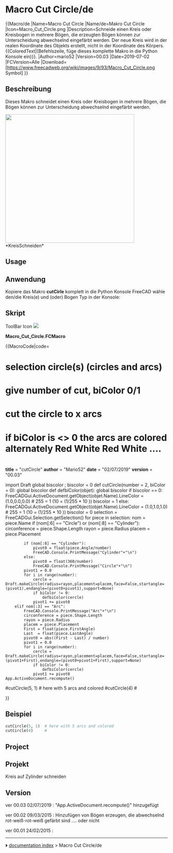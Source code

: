 # Macro Cut Circle/de
<div class="mw-translate-fuzzy">


{{Macro/de
|Name=Macro Cut Circle
|Name/de=Makro Cut Circle
|Icon=Macro_Cut_Circle.png
|Description=Schneide einen Kreis oder Kreisbogen in mehrere Bögen, die erzeugten Bögen können zur Unterscheidung abwechselnd eingefärbt werden. Der neue Kreis wird in der realen Koordinate des Objekts erstellt, nicht in der Koordinate des Körpers.<br/>{{ColoredText|(Befehlszeile, füge  dieses komplette Makro in die Python Konsole ein)}}.
|Author=mario52
|Version=00.03
|Date=2019-07-02
|FCVersion=Alle
|Download=[https://www.freecadweb.org/wiki/images/9/93/Macro_Cut_Circle.png Symbol]
}}


</div>



## Beschreibung


<div class="mw-translate-fuzzy">

Dieses Makro schneidet einen Kreis oder Kreisbogen in mehrere Bögen, die Bögen können zur Unterscheidung abwechselnd eingefärbt werden.


</div>

<img alt="" src=images/Macro_CutCircle_00.png  style="width:400px;"> 
*KreisSchneiden*

## Usage


<div class="mw-translate-fuzzy">

## Anwendung

Kopiere das Makro **cutCirle** komplett in die Python Konsole FreeCAD wähle den/die Kreis(e) und (oder) Bogen Typ in der Konsole:


</div>



## Skript

ToolBar Icon ![](images/Macro_Cut_Circle.png )

**Macro_Cut_Circle.FCMacro**


{{MacroCode|code=

# selection circle(s) (circles and arcs)
# give number of cut, biColor 0/1
# cut the circle to x arcs
# if biColor is <> 0 the arcs are colored alternately Red White Red White ....
# 
 
__title__   = "cutCircle"
__author__  = "Mario52"
__date__    = "02/07/2019"
__version__ = "00.03"

import Draft
global biscolor ; biscolor = 0
def cutCircle(number = 2, biColor = 0):
    global biscolor
    def defbiColor(objet):
        global biscolor
        if biscolor == 0:
            FreeCADGui.ActiveDocument.getObject(objet.Name).LineColor = (1.0,0.0,0.0) # 255 = 1 (10 = (1/255 * 10 ))
            biscolor = 1
        else:
            FreeCADGui.ActiveDocument.getObject(objet.Name).LineColor = (1.0,1.0,1.0) # 255 = 1 (10 = (1/255 * 10 ))
            biscolor = 0
    selection = FreeCADGui.Selection.getSelection()
    for piece in selection:
        nom = piece.Name
        if (nom[:6] == "Circle") or (nom[:8] == "Cylinder"):
            circonference = piece.Shape.Length
            rayon = piece.Radius
            placem = piece.Placement
 
            if (nom[:8] == "Cylinder"):
                pivot0 = float(piece.Angle/number)
                FreeCAD.Console.PrintMessage("Cylinder"+"\n")
            else:
                pivot0 = float(360/number)
                FreeCAD.Console.PrintMessage("Circle"+"\n")
            pivot1 = 0.0
            for i in range(number):
                cercle = Draft.makeCircle(radius=rayon,placement=placem,face=False,startangle=(pivot1),endangle=(pivot0+pivot1),support=None)
                if biColor != 0:
                    defbiColor(cercle)
                pivot1 += pivot0
        elif nom[:3] == "Arc":
            FreeCAD.Console.PrintMessage("Arc"+"\n")
            circonference = piece.Shape.Length
            rayon = piece.Radius
            placem = piece.Placement
            First = float(piece.FirstAngle)
            Last  = float(piece.LastAngle)
            pivot0 = abs((First - Last) / number)
            pivot1 = 0.0
            for i in range(number):
                cercle = Draft.makeCircle(radius=rayon,placement=placem,face=False,startangle=(pivot1+First),endangle=(pivot0+pivot1+First),support=None)
                if biColor != 0:
                    defbiColor(cercle)
                pivot1 += pivot0
    App.ActiveDocument.recompute()

#cutCircle(5, 1)  # here with 5 arcs and colored
#cutCircle(4)     #

}}



## Beispiel


```python
cutCircle(5, 1)  # here with 5 arcs and colored
cutCircle(4)     #
```

## Project


<div class="mw-translate-fuzzy">

## Projekt

Kreis auf Zylinder schneiden


</div>

## Version

ver 00.03 02/07/2019 : \"App.ActiveDocument.recompute()\" hinzugefügt


<div class="mw-translate-fuzzy">

ver 00.02 09/03/2015 : Hinzufügen von Bögen erzeugen, die abwechselnd rot-weiß-rot-weiß gefärbt sind \.... oder nicht


</div>

ver 00.01 24/02/2015 :



---
⏵ [documentation index](../README.md) > Macro Cut Circle/de
